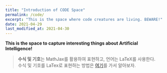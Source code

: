 ```yaml
---
title: "Introduction of CODE Space"
permalink: /code/
excerpt: "This is the space where code creatures are living. BEWARE!"
date: 2021-04-29
last_modified_at: 2021-04-30
---
```



**This is the space to capture interesting things about Artificial Intelligence!**
<br>

> **수식 및 기호**는 MathJax를 활용하여 표현하고, 언어는 LaTeX를 사용한다.<br>
> 수식 및 기호를 LaTex로 표현하는 방법은 [여기](https://www.codecogs.com/latex/eqneditor.php)를 가서 알아보자.<br>
